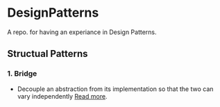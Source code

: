 # DesignPatterns
 A repo. for having an experiance in Design Patterns.

## Structual Patterns

### 1. Bridge
 - Decouple an abstraction from its implementation so that the two can vary independently [Read more](./Strutural/Bridge).
